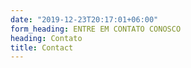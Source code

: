 ```yaml
---
date: "2019-12-23T20:17:01+06:00"
form_heading: ENTRE EM CONTATO CONOSCO
heading: Contato
title: Contact
---
```


